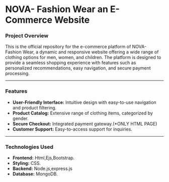 <h1> NOVA- Fashion Wear an E-Commerce Website</h1>
<h3>Project Overview</h3>
This is the official repository for the e-commerce platform of NOVA- Fashion Wear, a dynamic and responsive website offering a wide range of clothing options for men, women, and children. The platform is designed to provide a seamless shopping experience with features such as personalized recommendations, easy navigation, and secure payment processing.
<hr>
<h3>Features</h3>
<ul>
  <li> 
   <b> User-Friendly Interface:</b> Intuitive design with easy-to-use navigation and product filtering.
  </li>
  <li> 
    <b> Product Catalog:</b> Extensive range of clothing items, categorized by gender.
  </li>
  <li> 
    <b> Secure Checkout:</b> Integrated payment gateway.(*ONLY HTML PAGE)
  </li>
  <li>
    <b> Customer Support:</b> Easy-to-access support for inquiries.
  </li>
</ul>
<hr>
<h3>Technologies Used</h3>
<ul>
  <li>
    <b> Frontend:</b> Html,Ejs,Bootstrap.
  </li>
  <li>
    <b>Styling:</b> CSS.
  </li>
  <li>
    <b>Backend:</b> Node.js,express.js
  </li>
  <li>
    <b>Database:</b> MongoDB.
  </li>
</ul>







